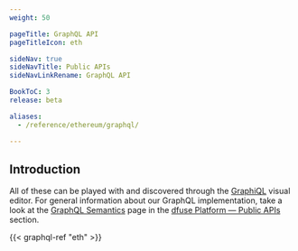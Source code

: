 ```yaml
---
weight: 50

pageTitle: GraphQL API
pageTitleIcon: eth

sideNav: true
sideNavTitle: Public APIs
sideNavLinkRename: GraphQL API

BookToC: 3
release: beta

aliases:
  - /reference/ethereum/graphql/

---
```


## Introduction

All of these can be played with and discovered through the 
[GraphiQL](/ethereum/public-apis/reference/available-networks-endpoints/) visual editor. For general information about our GraphQL implementation,
take a look at the [GraphQL Semantics](/platform/public-apis/graphql-semantics/) page in the [dfuse Platform &mdash; Public APIs](/platform/public-apis/)
section.

{{< graphql-ref "eth" >}}
